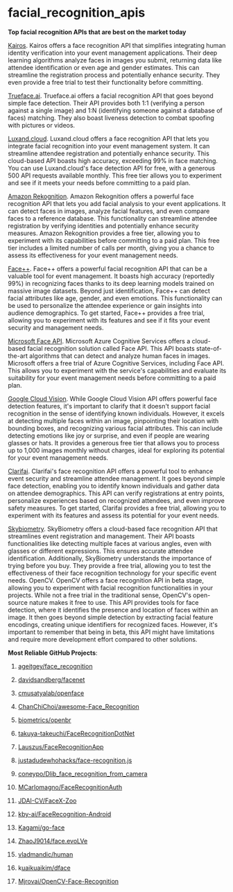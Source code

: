 # facial_recognition_apis
**Top facial recognition APIs that are best on the market today**

[Kairos](https://www.kairos.com/). Kairos offers a face recognition API that simplifies integrating human identity verification into your event management applications.  Their deep learning algorithms analyze faces in images you submit, returning data like attendee identification or even age and gender estimates. This can streamline the registration process and potentially enhance security. They even provide a free trial to test their functionality before committing.

[Trueface.ai](https://www.trueface.ai/). Trueface.ai offers a facial recognition API that goes beyond simple face detection.  Their API provides both 1:1 (verifying a person against a single image) and 1:N (identifying someone against a database of faces) matching.  They also boast liveness detection to combat spoofing with pictures or videos.  

[Luxand.cloud](https://luxand.cloud/). Luxand.cloud offers a face recognition API that lets you integrate facial recognition into your event management system. It can streamline attendee registration and potentially enhance security. This cloud-based API boasts high accuracy, exceeding 99% in face matching. You can use Luxand.cloud's face detection API for free, with a generous 500 API requests available monthly. This free tier allows you to experiment and see if it meets your needs before committing to a paid plan.

[Amazon Rekognition](https://aws.amazon.com/ru/rekognition/). Amazon Rekognition offers a powerful face recognition API that lets you add facial analysis to your event applications. It can detect faces in images, analyze facial features, and even compare faces to a reference database. This functionality can streamline attendee registration by verifying identities and potentially enhance security measures. Amazon Rekognition provides a free tier, allowing you to experiment with its capabilities before committing to a paid plan. This free tier includes a limited number of calls per month, giving you a chance to assess its effectiveness for your event management needs.

[Face++](https://www.faceplusplus.com/). Face++ offers a powerful facial recognition API that can be a valuable tool for event management. It boasts high accuracy (reportedly 99%) in recognizing faces thanks to its deep learning models trained on massive image datasets. Beyond just identification, Face++ can detect facial attributes like age, gender, and even emotions. This functionality can be used to personalize the attendee experience or gain insights into audience demographics. To get started, Face++ provides a free trial, allowing you to experiment with its features and see if it fits your event security and management needs.

[Microsoft Face API](https://learn.microsoft.com/en-us/azure/ai-services/computer-vision/identity-api-reference). Microsoft Azure Cognitive Services offers a cloud-based facial recognition solution called Face API. This API boasts state-of-the-art algorithms that can detect and analyze human faces in images. Microsoft offers a free trial of Azure Cognitive Services, including Face API. This allows you to experiment with the service's capabilities and evaluate its suitability for your event management needs before committing to a paid plan.

[Google Cloud Vision](https://cloud.google.com/vision). While Google Cloud Vision API offers powerful face detection features, it's important to clarify that it doesn't support facial recognition in the sense of identifying known individuals. However, it excels at  detecting multiple faces within an image, pinpointing their location with bounding boxes, and recognizing various facial attributes. This can include detecting emotions like joy or surprise, and even if people are wearing glasses or hats.  It provides a generous free tier that allows you to process up to 1,000 images monthly without charges, ideal for exploring its potential for your event management needs.

[Clarifai](https://www.clarifai.com/). Clarifai's face recognition API offers a powerful tool to enhance event security and streamline attendee management. It goes beyond simple face detection, enabling you to identify known individuals and gather data on attendee demographics.  This API can verify registrations at entry points, personalize experiences based on recognized attendees, and even improve safety measures.  To get started, Clarifai provides a free trial, allowing you to experiment with its features and assess its potential for your event needs.

[Skybiometry](https://skybiometry.com/). SkyBiometry offers a cloud-based face recognition API that streamlines event registration and management.  Their API boasts functionalities like detecting multiple faces at various angles, even with glasses or different expressions. This ensures accurate attendee identification. Additionally, SkyBiometry understands the importance of trying before you buy. They provide a free trial, allowing you to test the effectiveness of their face recognition technology for your specific event needs.
OpenCV. OpenCV offers a face recognition API in beta stage, allowing you to experiment with facial recognition functionalities in your projects. While not a free trial in the traditional sense, OpenCV's open-source nature makes it free to use. This API provides tools for face detection, where it identifies the presence and location of faces within an image. It then goes beyond simple detection by extracting facial feature encodings, creating unique identifiers for recognized faces. However, it's important to remember that being in beta, this API might have limitations and require more development effort compared to other solutions.

**Most Reliable GitHub Projects**:

1. [ageitgey/face_recognition](https://github.com/ageitgey/face_recognition)

2. [davidsandberg/facenet](https://github.com/davidsandberg/facenet)

3. [cmusatyalab/openface](https://github.com/cmusatyalab/openface)

4. [ChanChiChoi/awesome-Face_Recognition](https://github.com/ChanChiChoi/awesome-Face_Recognition)

5. [biometrics/openbr](https://github.com/biometrics/openbr)

6. [takuya-takeuchi/FaceRecognitionDotNet](https://github.com/takuya-takeuchi/FaceRecognitionDotNet)

7. [Lauszus/FaceRecognitionApp](https://github.com/Lauszus/FaceRecognitionApp)

8. [justadudewhohacks/face-recognition.js](https://github.com/justadudewhohacks/face-recognition.js)

9. [coneypo/Dlib_face_recognition_from_camera](https://github.com/coneypo/Dlib_face_recognition_from_camera)

10. [MCarlomagno/FaceRecognitionAuth](https://github.com/MCarlomagno/FaceRecognitionAuth)

11. [JDAI-CV/FaceX-Zoo](https://github.com/JDAI-CV/FaceX-Zoo)

12. [kby-ai/FaceRecognition-Android](https://github.com/kby-ai/FaceRecognition-Android)

13. [Kagami/go-face](https://github.com/Kagami/go-face)

14. [ZhaoJ9014/face.evoLVe](https://github.com/ZhaoJ9014/face.evoLVe)

15. [vladmandic/human](https://github.com/vladmandic/human)

16. k[uaikuaikim/dface](https://github.com/kuaikuaikim/dface)

17. [Mjrovai/OpenCV-Face-Recognition](https://github.com/Mjrovai/OpenCV-Face-Recognition)

